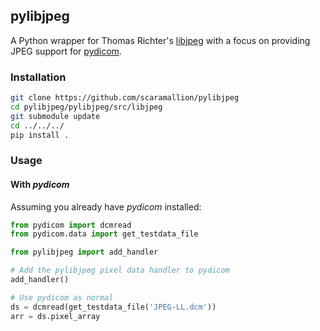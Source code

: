 ## pylibjpeg

A Python wrapper for Thomas Richter's
[libjpeg](https://github.com/thorfdbg/libjpeg) with a focus on providing JPEG
support for [pydicom](https://github.com/pydicom/pydicom).


### Installation

```bash
git clone https://github.com/scaramallion/pylibjpeg
cd pylibjpeg/pylibjpeg/src/libjpeg
git submodule update
cd ../../../
pip install .
```

### Usage

#### With *pydicom*

Assuming you already have *pydicom* installed:

```python
from pydicom import dcmread
from pydicom.data import get_testdata_file

from pylibjpeg import add_handler

# Add the pylibjpeg pixel data handler to pydicom
add_handler()

# Use pydicom as normal
ds = dcmread(get_testdata_file('JPEG-LL.dcm'))
arr = ds.pixel_array
```
